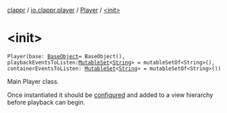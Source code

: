[clappr](../../index.md) / [io.clappr.player](../index.md) / [Player](index.md) / [&lt;init&gt;](./-init-.md)

# &lt;init&gt;

`Player(base: `[`BaseObject`](../../io.clappr.player.base/-base-object/index.md)` = BaseObject(), playbackEventsToListen: `[`MutableSet`](https://kotlinlang.org/api/latest/jvm/stdlib/kotlin.collections/-mutable-set/index.html)`<`[`String`](https://kotlinlang.org/api/latest/jvm/stdlib/kotlin/-string/index.html)`> = mutableSetOf<String>(), containerEventsToListen: `[`MutableSet`](https://kotlinlang.org/api/latest/jvm/stdlib/kotlin.collections/-mutable-set/index.html)`<`[`String`](https://kotlinlang.org/api/latest/jvm/stdlib/kotlin/-string/index.html)`> = mutableSetOf<String>())`

Main Player class.

Once instantiated it should be [configured](configure.md) and added to a view hierarchy before playback can begin.

